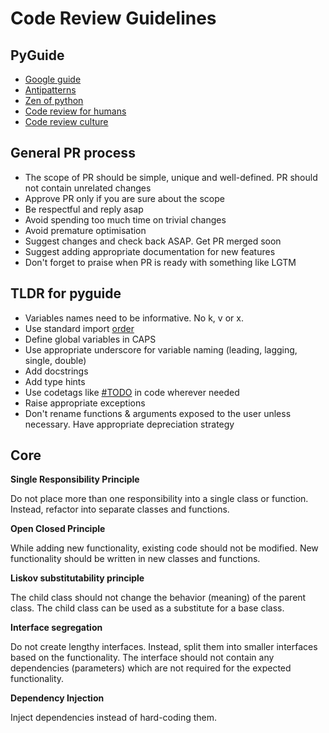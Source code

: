 # Code Review Guidelines

## PyGuide

- [Google guide](https://google.github.io/styleguide/pyguide.html)
- [Antipatterns](https://docs.quantifiedcode.com/python-anti-patterns/index.html)
- [Zen of python](https://zen-of-python.info/)
- [Code review for humans](https://phauer.com/2018/code-review-guidelines/)
- [Code review culture](https://www.giladpeleg.com/blog/better-code-review/)

## General PR process

- The scope of PR should be simple, unique and well-defined. PR should not contain unrelated changes
- Approve PR only if you are sure about the scope
- Be respectful and reply asap
- Avoid spending too much time on trivial changes
- Avoid premature optimisation
- Suggest changes and check back ASAP. Get PR merged soon
- Suggest adding appropriate documentation for new features
- Don't forget to praise when PR is ready with something like LGTM

## TLDR for pyguide

- Variables names need to be informative. No k, v or x.
- Use standard import [order](https://stackoverflow.com/questions/20762662/whats-the-correct-way-to-sort-python-import-x-and-from-x-import-y-statement)
- Define global variables in CAPS
- Use appropriate underscore for variable naming (leading, lagging, single, double)
- Add docstrings
- Add type hints
- Use codetags like [#TODO](https://www.python.org/dev/peps/pep-0350/#mnemonics) in code wherever needed
- Raise appropriate exceptions
- Don't rename functions & arguments exposed to the user unless necessary. Have appropriate depreciation strategy

## Core

**Single Responsibility Principle**

Do not place more than one responsibility into a single class or function. Instead, refactor into separate classes and functions.

**Open Closed Principle**

While adding new functionality, existing code should not be modified. New functionality should be written in new classes and functions.

**Liskov substitutability principle**

The child class should not change the behavior (meaning) of the parent class. The child class can be used as a substitute for a base class.

**Interface segregation**

Do not create lengthy interfaces. Instead, split them into smaller interfaces based on the functionality. The interface should not contain any dependencies (parameters) which are not required for the expected functionality.

**Dependency Injection**

Inject dependencies instead of hard-coding them.
